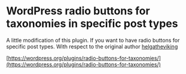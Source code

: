 # WordPress radio buttons for taxonomies in specific post types

A little modification of this plugin. If you want to have radio buttons for specific post types. With respect to the original author [helgatheviking](https://www.kathyisawesome.com/)

[https://wordpress.org/plugins/radio-buttons-for-taxonomies/](https://wordpress.org/plugins/radio-buttons-for-taxonomies/)
